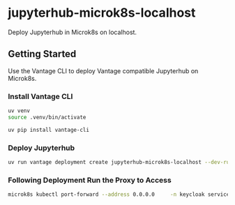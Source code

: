 # jupyterhub-microk8s-localhost

Deploy Jupyterhub in Microk8s on localhost.

## Getting Started

Use the Vantage CLI to deploy Vantage compatible Jupyterhub on Microk8s.

### Install Vantage CLI

```bash
uv venv
source .venv/bin/activate

uv pip install vantage-cli
```

### Deploy Jupyterhub

```bash
uv run vantage deployment create jupyterhub-microk8s-localhost --dev-run
```

### Following Deployment Run the Proxy to Access

```bash
microk8s kubectl port-forward --address 0.0.0.0     -n keycloak service/keycloak 8080:80
```